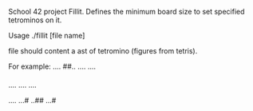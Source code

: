 School 42 project Fillit.
Defines the minimum board size to set specified tetrominos on it.

Usage ./fillit [file name]

file should content a ast of tetromino (figures from tetris).

For example:
....
##..
....
....

####
....
....
....

....
...#
..##
...#
